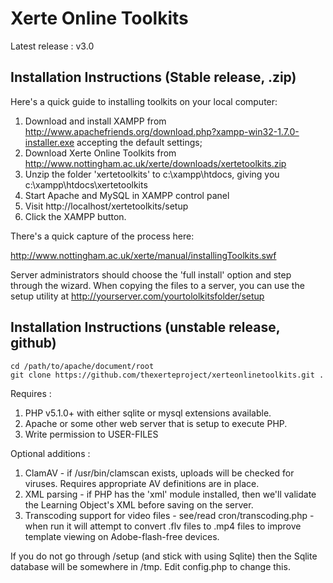 Xerte Online Toolkits
=====================

Latest release : v3.0

Installation Instructions (Stable release, .zip)
------------------------------------------------


Here's a quick guide to installing toolkits on your local computer:

 1. Download and install XAMPP from http://www.apachefriends.org/download.php?xampp-win32-1.7.0-installer.exe accepting the default settings;
 2. Download Xerte Online Toolkits from http://www.nottingham.ac.uk/xerte/downloads/xertetoolkits.zip
 3. Unzip the folder 'xertetoolkits' to c:\xampp\htdocs\, giving you c:\xampp\htdocs\xertetoolkits
 4. Start Apache and MySQL in XAMPP control panel
 5. Visit http://localhost/xertetoolkits/setup
 6. Click the XAMPP button.

There's a quick capture of the process here:

http://www.nottingham.ac.uk/xerte/manual/installingToolkits.swf


Server administrators should choose the 'full install' option and step through the wizard. When copying the files to a server, you can use the setup utility at http://yourserver.com/yourtololkitsfolder/setup


Installation Instructions (unstable release, github)
--------------------------------------------------

```
cd /path/to/apache/document/root
git clone https://github.com/thexerteproject/xerteonlinetoolkits.git .
```

Requires :

 1. PHP v5.1.0+ with either sqlite or mysql extensions available.
 2. Apache or some other web server that is setup to execute PHP.
 3. Write permission to USER-FILES

Optional additions :

 1. ClamAV - if /usr/bin/clamscan exists, uploads will be checked for viruses. Requires appropriate AV definitions are in place.
 2. XML parsing - if PHP has the 'xml' module installed, then we'll validate the Learning Object's XML before saving on the server.
 3. Transcoding support for video files - see/read cron/transcoding.php - when run it will attempt to convert .flv files to .mp4 files to improve template viewing on Adobe-flash-free devices.


If you do not go through /setup (and stick with using Sqlite) then the Sqlite database will be somewhere in /tmp. 
Edit config.php to change this.

